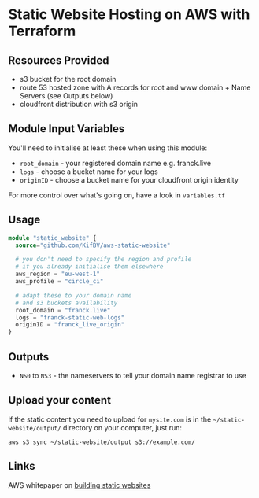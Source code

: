 Static Website Hosting on AWS with Terraform
===========

Resources Provided
------------------

- s3 bucket for the root domain
- route 53 hosted zone with A records for root and www domain + Name Servers (see Outputs below)
- cloudfront distribution with s3 origin


Module Input Variables
----------------------

You'll need to initialise at least these when using this module:
- `root_domain` - your registered domain name e.g. franck.live
- `logs`        - choose a bucket name for your logs
- `originID`    - choose a bucket name for your cloudfront origin identity

For more control over what's going on, have a look in `variables.tf`

Usage
-----

```tf
module "static_website" {
  source="github.com/KifBV/aws-static-website"

  # you don't need to specify the region and profile
  # if you already initialise them elsewhere
  aws_region = "eu-west-1"
  aws_profile = "circle_ci"

  # adapt these to your domain name
  # and s3 buckets availability
  root_domain = "franck.live"
  logs = "franck-static-web-logs"
  originID = "franck_live_origin"
}
```

Outputs
-------

 - `NS0` to `NS3` - the nameservers to tell your domain name registrar to use

Upload your content
-------------------

If the static content you need to upload for `mysite.com` is in the `~/static-website/output/` directory on your computer, just run:

`aws s3 sync ~/static-website/output s3://example.com/`

Links
-----

AWS whitepaper on [building static websites](https://d0.awsstatic.com/whitepapers/Building%20Static%20Websites%20on%20AWS.pdf)
